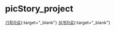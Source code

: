 # picStory_project

[기획자료](https://ovenapp.io/view/4jCnSz8e4U2oLPziHfLHD0Z7eEyDNezU/NbUow){:target="_blank"}
[설계자료](https://docs.google.com/spreadsheets/d/e/2PACX-1vQwZwAGicyUkVylHc5GV0DAtU9htXUzMIVUmazmx-vgZbVNwo2rNox-w9DpOeLF83e7-q4QwRTG4itU/pubhtml#){:target="_blank"}
